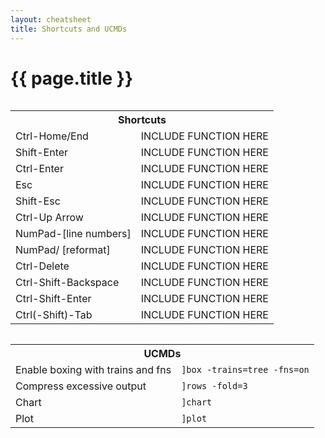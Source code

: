 ```yaml
---
layout: cheatsheet
title: Shortcuts and UCMDs
---
```


# {{ page.title }}

<div class="row">
    <div class="column column-50">
        <table>
        <tr><th colspan="100%">Shortcuts</th></tr>
        <tr>
            <td>Ctrl-Home/End</td>
            <td>INCLUDE FUNCTION HERE</td>
        </tr>
        <tr>
            <td>Shift-Enter</td>
            <td>INCLUDE FUNCTION HERE</td>
        </tr>
        <tr>
            <td>Ctrl-Enter</td>
            <td>INCLUDE FUNCTION HERE</td>
        </tr>
        <tr>
            <td>Esc</td>
            <td>INCLUDE FUNCTION HERE</td>
        </tr>
        <tr>
            <td>Shift-Esc</td>
            <td>INCLUDE FUNCTION HERE</td>
        </tr>
        <tr>
            <td>Ctrl-Up Arrow</td>
            <td>INCLUDE FUNCTION HERE</td>
        </tr>
        <tr>
            <td>NumPad-[line numbers]</td>
            <td>INCLUDE FUNCTION HERE</td>
        </tr>
        <tr>
            <td>NumPad/ [reformat]</td>
            <td>INCLUDE FUNCTION HERE</td>
        </tr>
        <tr>
            <td>Ctrl-Delete</td>
            <td>INCLUDE FUNCTION HERE</td>
        </tr>
        <tr>
            <td>Ctrl-Shift-Backspace</td>
            <td>INCLUDE FUNCTION HERE</td>
        </tr>
        <tr>
            <td>Ctrl-Shift-Enter</td>
            <td>INCLUDE FUNCTION HERE</td>
        </tr>
        <tr>
            <td>Ctrl(-Shift)-Tab</td>
            <td>INCLUDE FUNCTION HERE</td>
        </tr>
        </table>
    </div>
    <div class="column column-50">
        <table>
        <tr><th colspan="100%">UCMDs</th></tr>
        <tr>
            <td>Enable boxing with trains and fns</td>
            <td><code>]box -trains=tree -fns=on</code></td>
        </tr>
        <tr>
            <td>Compress excessive output</td>
            <td><code>]rows -fold=3</code></td>
        </tr>
        <tr>
            <td>Chart</td>
            <td><code>]chart</code></td>
        </tr>
        <tr>
            <td>Plot</td>
            <td><code>]plot</code></td>
        </tr>
        </table>
    </div>
</div> 

